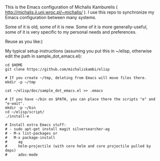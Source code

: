 This is the Emacs configuration of Michalis Kamburelis ( http://michalis.ii.uni.wroc.pl/~michalis/ ). I use this repo to synchronize my Emacs configuration between many systems.

Some of it is old, some of it is new. Some of it is more generally-useful, some of it is very specific to my personal needs and preferences.

Reuse as you like:)

My typical setup instructions (assuming you put this in ~/elisp, otherwise edit the path in sample_dot_emacs.el):

~~~~
cd $HOME
git clone https://github.com/michaliskambi/elisp

# If you create ~/tmp, deleting from Emacs will move files there.
mkdir -p ~/tmp

cat ~/elisp/doc/sample_dot_emacs.el >> .emacs

# If you have ~/bin on $PATH, you can place there the scripts "e" and "e-wait".
mkdir -p ~/bin
cd ~/elisp/script/
./install-e

# Install extra Emacs stuff:
# - sudo apt-get install magit silversearcher-ag
# - M-x list-packages or
#   M-x package-install
#     ag
#     helm-projectile (with core helm and core projectile pulled by deps)
#     adoc-mode
~~~~

